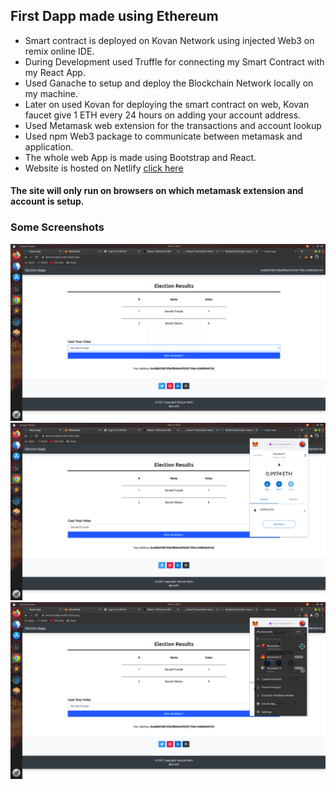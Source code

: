 ## First Dapp made using Ethereum
 - Smart contract is deployed on Kovan Network using injected Web3 on remix online IDE.
 - During Development used Truffle for connecting my Smart Contract with my React App.
 - Used Ganache to setup and deploy the Blockchain Network locally on my machine.
 - Later on used Kovan for deploying the smart contract on web, Kovan faucet give 1 ETH every 24 hours on adding your account address.
 - Used Metamask web extension for the transactions and account lookup
 - Used npm Web3 package to communicate between metamask and application.
 - The whole web App is made using Bootstrap and React.
 - Website is hosted on Netlify [click here](https://election-dapp-srrathi.netlify.app/)
#### The site will only run on browsers on which metamask extension and account is setup.
### Some Screenshots
![screenshot 1](https://raw.githubusercontent.com/srrathi/First-Ethereum-Dapp/main/images/b1.png)
![screenshot 2](https://raw.githubusercontent.com/srrathi/First-Ethereum-Dapp/main/images/b2.png)
![screenshot 3](https://raw.githubusercontent.com/srrathi/First-Ethereum-Dapp/main/images/b3.png)
